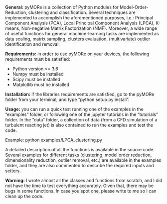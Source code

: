 **General:**
pyMORe is a collection of Python modules for Model-Order-Reduction, clustering 
and classification. 
Several techniques are implemented to accomplish the aforementioned purposes, 
i.e.: Principal Component Analysis (PCA), Local Principal Component Analysis 
(LPCA), K-means, Non-negative Matrix Factorization (NMF). Moreover, a wide range 
of useful functions for general machine-learning tasks are implemented as data 
scaling, matrix sampling, clusters evaluation, (multivariate) outlier 
identification and removal.

**Requirements:**
in order to use pyMORe on your devices, the following requirements must be 
satisfied:
-	Python version >= 3.6
-	Numpy must be installed
-	Scipy must be installed
-	Matplotlib must be installed

**Installation:**
if the libraries requirements are satisfied, go to the pyMORe folder from your 
terminal, and type “python setup.py install”.

**Usage:**
you can run a quick test running one of the examples in the “examples” folder, 
or following one of the jupyter tutorials in the “tutorials” folder. In the 
“data” folder, a collection of data (from a CFD simulation of a turbulent 
reacting jet) is also contained to run the examples and test the code.

Example: python examples/LPCA_clustering.py
	
A detailed description of all the functions is available in the source code. 
Several examples for different tasks (clustering, model order reduction, 
dimensionality reduction, outlier removal, etc.) are available in the examples 
folder, and they are also commented to describe the required inputs and setters.

**Warning:**
I wrote almost all the classes and functions from scratch, and I did not have 
the time to test everything accurately. Given that, there may be bugs in some 
functions. In case you spot one, please write to me so I can clean up the code.